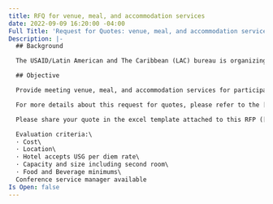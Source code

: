 ```yaml
---
title: RFQ for venue, meal, and accommodation services
date: 2022-09-09 16:20:00 -04:00
Full Title: 'Request for Quotes: venue, meal, and accommodation services'
Description: |-
  ## Background

  The USAID/Latin American and The Caribbean (LAC) bureau is organizing a five-day workshop that will bring together the Education and Youth sector staff from around the continent. With the goal of fostering professional development, dialogue, relationship building and resource/evidence sharing.

  ## Objective

  Provide meeting venue, meal, and accommodation services for participants of the USAID LAC Regional Education Workshop that will be held in Washington, DC downtown area. First option date is from April 30 to May 5, 2023. Other close dates to this week may also be considered.

  For more details about this request for quotes, please refer to the [terms of reference](https://devtechsys.com/uploads/Annex%20A-Purchase%20requisition.xlsx).

  Please share your quote in the excel template attached to this RFP ([Annex A, purchase requisition](https://devtechsys.com/uploads/Annex%20A-Purchase%20requisition.xlsx)) to [CParedes@devtechsys.com](mailto:CParedes@devtechsys.com) no later than **September 23, 2022.**\

  Evaluation criteria:\
  · Cost\
  · Location\
  · Hotel accepts USG per diem rate\
  · Capacity and size including second room\
  · Food and Beverage minimums\
  Conference service manager available
Is Open: false
---
```


